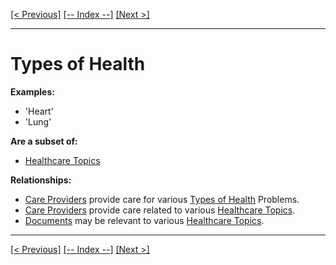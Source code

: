 [[< Previous]](site_views.md) [[-- Index --]](entity_class_index.md) [[Next >]](populations.md)
___
# Types of Health

**Examples:**
  * 'Heart'  
  * 'Lung'  

**Are a subset of:**
  * [Healthcare Topics](healthcare_topics.md)  

**Relationships:**
  * [Care Providers](care_providers.md) provide care for various [Types of Health](types_of_health.md) Problems.
  * [Care Providers](care_providers.md) provide care related to various [Healthcare Topics](healthcare_topics.md).
  * [Documents](documents.md) may be relevant to various [Healthcare Topics](healthcare_topics.md).

___
[[< Previous]](site_views.md) [[-- Index --]](entity_class_index.md) [[Next >]](populations.md)
